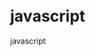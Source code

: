# javascript
javascript

<script>
    
var doc = prompt ('ingrese su documento de identidad')

var nom = prompt ('ingrese su primer nombre')

var sueldo = prompt ('ingrese su sueldo mensual')

var dias_trabajados = prompt ('ingrese los dias trabajados en el mes')

var t_basico = sueldo/30*dias_trabajados

var h_extra = prompt('ingrese las horas extras nocturnas que trabajo en el mes')

var total = h_extra + t_basico

var t_extra = (((5416*75)/100)+5416)*h_extra

var  des_salud = 4.5

var  des_pension = 4.5

var des_total = des_pension + des_salud

var total_total = total*des_total


alert("el usuario " + nom + " identificado con el documento " + doc + " con el sueldo mensual de " + sueldo + " que trabajo " + dias_trabajados + " dias " + t_basico + " con las horas extras nocturnas que trabajo " + h_extra + " con un valor de " + t_extra + " menos el descuento del 9% del sueldo neto por salud y casa de pensiones, gano un sueldo neto de: "+total_total)


</script>

